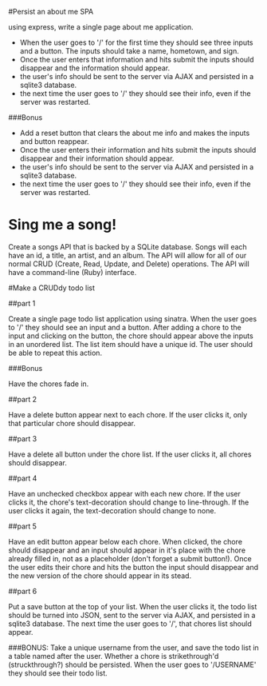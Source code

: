#Persist an about me SPA

using express, write a single page about me application.

- When the user goes to '/' for the first time they should see three inputs and a button. The inputs should take a name, hometown, and sign.
- Once the user enters that information and hits submit the inputs should disappear and the information should appear.
- the user's info should be sent to the server via AJAX and persisted in a sqlite3 database.
- the next time the user goes to '/' they should see their info, even if the server was restarted.

###Bonus
- Add a reset button that clears the about me info and makes the inputs and button reappear.
- Once the user enters their information and hits submit the inputs should disappear and their information should appear.
- the user's info should be sent to the server via AJAX and persisted in a sqlite3 database.
- the next time the user goes to '/' they should see their info, even if the server was restarted.

# Sing me a song!
Create a songs API that is backed by a SQLite database.
Songs will each have an id, a title, an artist, and an album.
The API will allow for all of our normal CRUD (Create, Read, Update, and Delete) operations.
The API will have a command-line (Ruby) interface.


#Make a CRUDdy todo list

##part 1

Create a single page todo list application using sinatra. When the user goes to '/' they should see an input and a button. After adding a chore to the input and clicking on the button, the chore should appear above the inputs in an unordered list. The list item should have a unique id. The user should be able to repeat this action.

###Bonus

Have the chores fade in.

##part 2

Have a delete button appear next to each chore. If the user clicks it, only that particular chore should disappear.

##part 3

Have a delete all button under the chore list. If the user clicks it, all chores should disappear.

##part 4

Have an unchecked checkbox appear with each new chore. If the user clicks it, the chore's text-decoration should change to line-through. If the user clicks it again, the text-decoration should change to none.

##part 5

Have an edit button appear below each chore. When clicked, the chore should disappear and an input should appear in it's place with the chore already filled in, not as a placeholder (don't forget a submit button!). Once the user edits their chore and hits the button the input should disappear and the new version of the chore should appear in its stead.

##part 6

Put a save button at the top of your list. When the user clicks it, the todo list should be turned into JSON, sent to the server via AJAX, and persisted in a sqlite3 database. The next time the user goes to '/', that chores list should appear.

###BONUS:
Take a unique username from the user, and save the todo list in a table named after the user. Whether a chore is strikethrough'd (struckthrough?) should be persisted. When the user goes to '/USERNAME' they should see their todo list.
